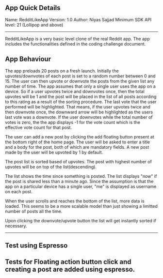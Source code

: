 App Quick Details
------------------
Name: RedditLikeApp
Version: 1.0
Author: Niyas Sajjad
Minimum SDK API level: 21 (Lollipop and above)

-------------------------------------------------------------------

RedditLikeApp is a very basic level clone of the real Reddit app. The app includes the functionalities defined in the
coding challenge document.

App Behaviour
-------------
The app preloads 20 posts on a fresh launch. Initially the upvotes/downvotes of each post is set to a random number between 0 and 15. The user can then
upvote or downvote the posts from the given list any number of time. The app assumes that only a single user uses the app
on a device. So if a user upvotes twice and downvotes once, then the total upvotes will be 1 and the post will be placed
in the list of all posts according to this rating as a result of the sorting procedure. The last vote that the user
performed will be highlighted. That means, if the user upvotes twice and then downvote once, the downward arrow will be
highlighted as the users last vote was a downvote. If the user downvotes while the total number of votes is zero, the the
app displays -1 for the vote count which is the effective vote count for that post.

The user can add a new post by clicking the add floating button present at the bottom right of the home page. The user
will be asked to enter a title and a body for the post, both of which are mandatory fields. A new post made by the user
will be upvoted by 1 by default.

The post list is sorted based of upvotes. The post with highest number of upvotes will be on top of the list(descending).

The list shows the time since something is posted. The list displays "now" if the post is shared less than a minute ago.
Since the assumption is that the app on a particular device has a single user, "me" is displayed as username on each post.

When the user scrolls and reaches the bottom of the list, more data is loaded. This seems to be a more scalable model than
just showing a limitted number of posts all the time.

Upon clicking the downvote/upvote button the list will get instantly sorted if necessary.

--------------------------------------------------------------------------------------------------------------------------------

Test using Espresso
-------------------
Tests for Floating action button click and creating a post are added using espresso.
--------------------------------------------------------------------------------------------------------------------------------
